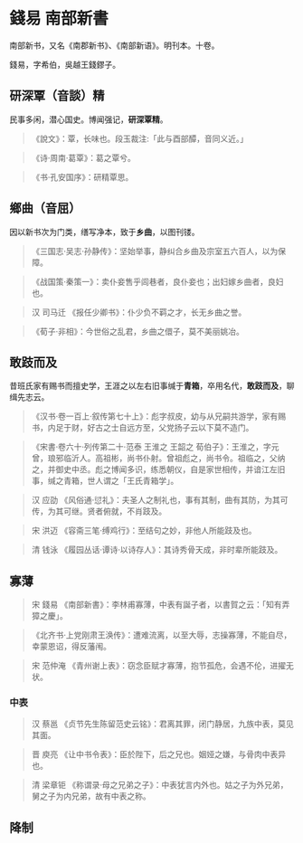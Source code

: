 # 錢易 南部新書

南部新书，又名《南郡新书》、《南部新语》。明刊本。十卷。

錢易，字希伯，吳越王錢鏐子。

## 研深覃（音談）精

民事多闲，潜心国史。博闻强记，**研深覃精**。

> 《說文》：覃，长味也。段玉裁注:「此与酉部醰，音同义近。」

> 《诗·周南·葛覃》：葛之覃兮。 

> 《书·孔安国序》：研精覃思。

## 鄉曲（音屈）

因以新书次为门类，缮写净本，致于**乡曲**，以图刊镂。

> 《三国志·吴志·孙静传》：坚始举事，静纠合乡曲及宗室五六百人，以为保障。

> 《战国策·秦策一》：卖仆妾售乎闾巷者，良仆妾也；出妇嫁乡曲者，良妇也。

> 汉 司马迁 《报任少卿书》：仆少负不羁之才，长无乡曲之誉。

>《荀子·非相》：今世俗之乱君，乡曲之儇子，莫不美丽姚冶。

## 敢跂而及

昔班氏家有赐书而擅史学，王涯之以左右旧事缄于**青箱**，卒用名代，**敢跂而及**，聊缉先志云。

> 《汉书·卷一百上·叙传第七十上》：彪字叔皮，幼与从兄嗣共游学，家有赐书，内足于财，好古之士自远方至，父党扬子云以下莫不造门。

> 《宋書·卷六十·列传第二十·范泰 王淮之 王韶之 荀伯子》：王淮之，字元曾，琅邪临沂人。高祖彬，尚书仆射。曾祖彪之，尚书令。祖临之，父纳之，并御史中丞。彪之博闻多识，练悉朝仪，自是家世相传，并谙江左旧事，缄之青箱，世人谓之「王氏青箱学」。

> 汉 应劭 《风俗通·愆礼》：夫圣人之制礼也，事有其制，曲有其防，为其可传，为其可继。贤者俯就，不肖跂及。

> 宋 洪迈 《容斋三笔·缚鸡行》：至结句之妙，非他人所能跂及也。

> 清 钱泳 《履园丛话·谭诗·以诗存人》：其诗秀骨天成，非时辈所能跂及。

## 寡薄

> 宋 錢易 《南部新書》：李林甫寡薄，中表有誕子者，以書賀之云：「知有弄獐之慶」。

> 《北齐书·上党刚肃王涣传》：遭难流离，以至大辱，志操寡薄，不能自尽，幸蒙恩诏，得反藩闱。

> 宋 范仲淹 《青州谢上表》：窃念臣赋才寡薄，抱节孤危，会遇不伦，进擢无状。

### 中表

> 汉 蔡邕 《贞节先生陈留范史云铭》：君离其罪，闭门静居，九族中表，莫见其面。

> 晋 庾亮 《让中书令表》：臣於陛下，后之兄也。姻娅之嫌，与骨肉中表异也。

> 清 梁章钜 《称谓录·母之兄弟之子》：中表犹言内外也。姑之子为外兄弟，舅之子为内兄弟，故有中表之称。

## 降制

